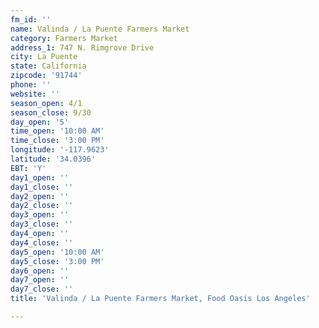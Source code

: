 ```yaml
---
fm_id: ''
name: Valinda / La Puente Farmers Market
category: Farmers Market
address_1: 747 N. Rimgrove Drive
city: La Puente
state: California
zipcode: '91744'
phone: ''
website: ''
season_open: 4/1
season_close: 9/30
day_open: '5'
time_open: '10:00 AM'
time_close: '3:00 PM'
longitude: '-117.9623'
latitude: '34.0396'
EBT: 'Y'
day1_open: ''
day1_close: ''
day2_open: ''
day2_close: ''
day3_open: ''
day3_close: ''
day4_open: ''
day4_close: ''
day5_open: '10:00 AM'
day5_close: '3:00 PM'
day6_open: ''
day7_open: ''
day7_close: ''
title: 'Valinda / La Puente Farmers Market, Food Oasis Los Angeles'

---
```

